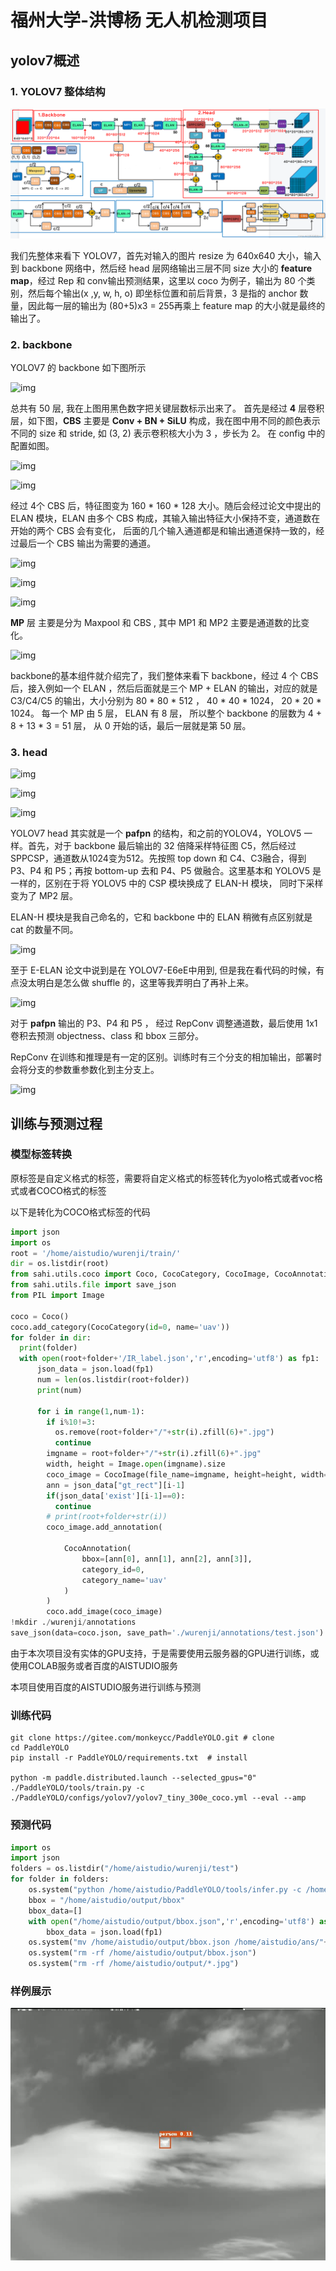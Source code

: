 # 福州大学-洪博杨 无人机检测项目

## yolov7概述

### 1. YOLOV7 整体结构



![e69186f0cbe46371a5aedbb20d6b6f8](.\img\e69186f0cbe46371a5aedbb20d6b6f8.png)



我们先整体来看下 YOLOV7，首先对输入的图片 resize 为 640x640 大小，输入到 backbone 网络中，然后经 head 层网络输出三层不同 size 大小的 **feature map**，经过 Rep 和 conv输出预测结果，这里以 coco 为例子，输出为 80 个类别，然后每个输出(x ,y, w, h, o) 即坐标位置和前后背景，3 是指的 anchor 数量，因此每一层的输出为 (80+5)x3 = 255再乘上 feature map 的大小就是最终的输出了。



### 2. backbone

YOLOV7 的 backbone 如下图所示

![img](https://pic2.zhimg.com/80/v2-0ef5b6837f287c20c1e03074ec60f8c1_720w.webp)

总共有 50 层, 我在上图用黑色数字把关键层数标示出来了。
首先是经过 **4** 层卷积层，如下图，**CBS** 主要是 **Conv + BN + SiLU** 构成，我在图中用不同的颜色表示不同的 size 和 stride, 如 (3, 2) 表示卷积核大小为 3 ，步长为 2。 在 config 中的配置如图。



![img](https://pic4.zhimg.com/80/v2-f5bfcc492abb9d38d6ffab0ed05a0637_720w.webp)

![img](https://pic2.zhimg.com/80/v2-8da343d878bfe713624acb8bac87c4fd_720w.webp)





经过 4个 CBS 后，特征图变为 160 * 160 * 128 大小。随后会经过论文中提出的 ELAN 模块，ELAN 由多个 CBS 构成，其输入输出特征大小保持不变，通道数在开始的两个 CBS 会有变化， 后面的几个输入通道都是和输出通道保持一致的，经过最后一个 CBS 输出为需要的通道。



![img](https://pic4.zhimg.com/80/v2-51e6aa08680addc9ca70f1b2048a6c27_720w.webp)



![img](https://pic4.zhimg.com/80/v2-7a61c958f4d64209a5bc94ba59687803_720w.webp)

![img](https://pic2.zhimg.com/80/v2-b5f33f8c851bda6c245921e1cc70f629_720w.webp)

**MP** 层 主要是分为 Maxpool 和 CBS , 其中 MP1 和 MP2 主要是通道数的比变化。

![img](https://pic4.zhimg.com/80/v2-75a8f60c85ce28b69c528af09be1483f_720w.webp)

backbone的基本组件就介绍完了，我们整体来看下 backbone，经过 4 个 CBS 后，接入例如一个 ELAN ，然后后面就是三个 MP + ELAN 的输出，对应的就是 C3/C4/C5 的输出，大小分别为 80 * 80 * 512 ， 40 * 40 * 1024， 20 * 20 * 1024。 每一个 MP 由 5 层， ELAN 有 8 层， 所以整个 backbone 的层数为 4 + 8 + 13 * 3 = 51 层， 从 0 开始的话，最后一层就是第 50 层。

### 3. head



![img](https://pic3.zhimg.com/80/v2-f9abc72be912e63bd51771030867532e_720w.webp)

![img](https://pic2.zhimg.com/80/v2-dd65194515f4637117ecba3ae20a49d1_720w.webp)

![img](https://pic2.zhimg.com/80/v2-3b8b49de2970b255217b848c146bbbdd_720w.webp)





YOLOV7 head 其实就是一个 **pafpn** 的结构，和之前的YOLOV4，YOLOV5 一样。首先，对于 backbone 最后输出的 32 倍降采样特征图 C5，然后经过 SPPCSP，通道数从1024变为512。先按照 top down 和 C4、C3融合，得到 P3、P4 和 P5；再按 bottom-up 去和 P4、P5 做融合。这里基本和 YOLOV5 是一样的，区别在于将 YOLOV5 中的 CSP 模块换成了 ELAN-H 模块， 同时下采样变为了 MP2 层。

ELAN-H 模块是我自己命名的，它和 backbone 中的 ELAN 稍微有点区别就是 cat 的数量不同。



![img](https://pic3.zhimg.com/80/v2-7a18558c9d458980b332eb32d680898a_720w.webp)



至于 E-ELAN 论文中说到是在 YOLOV7-E6eE中用到, 但是我在看代码的时候，有点没太明白是怎么做 shuffle 的，这里等我弄明白了再补上来。



![img](https://pic1.zhimg.com/80/v2-99813d788bd2b050e054225a68e2f028_720w.webp)



对于 **pafpn** 输出的 P3、P4 和 P5 ， 经过 RepConv 调整通道数，最后使用 1x1 卷积去预测 objectness、class 和 bbox 三部分。

RepConv 在训练和推理是有一定的区别。训练时有三个分支的相加输出，部署时会将分支的参数重参数化到主分支上。

![img](https://pic4.zhimg.com/80/v2-1f39f33049b838cde8996c08343e1673_720w.webp)

## 训练与预测过程

### 模型标签转换

原标签是自定义格式的标签，需要将自定义格式的标签转化为yolo格式或者voc格式或者COCO格式的标签

以下是转化为COCO格式标签的代码

``` python
import json
import os
root = '/home/aistudio/wurenji/train/'
dir = os.listdir(root)
from sahi.utils.coco import Coco, CocoCategory, CocoImage, CocoAnnotation
from sahi.utils.file import save_json
from PIL import Image

coco = Coco()
coco.add_category(CocoCategory(id=0, name='uav'))
for folder in dir:
  print(folder)
  with open(root+folder+'/IR_label.json','r',encoding='utf8') as fp1:
      json_data = json.load(fp1)
      num = len(os.listdir(root+folder))
      print(num)
      
      for i in range(1,num-1):
        if i%10!=3:
          os.remove(root+folder+"/"+str(i).zfill(6)+".jpg")
          continue
        imgname = root+folder+"/"+str(i).zfill(6)+".jpg"
        width, height = Image.open(imgname).size
        coco_image = CocoImage(file_name=imgname, height=height, width=width)
        ann = json_data["gt_rect"][i-1]
        if(json_data['exist'][i-1]==0):
          continue
        # print(root+folder+str(i))
        coco_image.add_annotation(
            
            CocoAnnotation(
                bbox=[ann[0], ann[1], ann[2], ann[3]],
                category_id=0,
                category_name='uav'
            )
        )
        coco.add_image(coco_image)
!mkdir ./wurenji/annotations
save_json(data=coco.json, save_path='./wurenji/annotations/test.json')
```

由于本次项目没有实体的GPU支持，于是需要使用云服务器的GPU进行训练，或使用COLAB服务或者百度的AISTUDIO服务

本项目使用百度的AISTUDIO服务进行训练与预测

### 训练代码

``` shel
git clone https://gitee.com/monkeycc/PaddleYOLO.git # clone
cd PaddleYOLO
pip install -r PaddleYOLO/requirements.txt  # install

python -m paddle.distributed.launch --selected_gpus="0" ./PaddleYOLO/tools/train.py -c ./PaddleYOLO/configs/yolov7/yolov7_tiny_300e_coco.yml --eval --amp 
```

### 预测代码

``` python
import os
import json
folders = os.listdir("/home/aistudio/wurenji/test")
for folder in folders:
    os.system("python /home/aistudio/PaddleYOLO/tools/infer.py -c /home/aistudio/PaddleYOLO/configs/yolov7/yolov7_tiny_300e_coco.yml -o weights=/home/aistudio/output/yolov7_tiny_300e_coco/model_final.pdparams --infer_dir=/home/aistudio/wurenji/test/"+folder+" --save_results ./test --visualize False")
    bbox = "/home/aistudio/output/bbox"
    bbox_data=[]
    with open("/home/aistudio/output/bbox.json",'r',encoding='utf8') as fp1:
        bbox_data = json.load(fp1)
    os.system("mv /home/aistudio/output/bbox.json /home/aistudio/ans/"+folder+".json")
    os.system("rm -rf /home/aistudio/output/bbox.json")
    os.system("rm -rf /home/aistudio/output/*.jpg")
```

### 样例展示

![000541](https://github.com/HBY-hub/uav_detection/blob/master/img/000541.jpg)